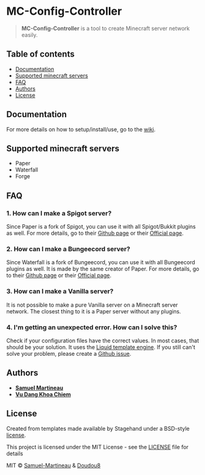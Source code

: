 # MC-Config-Controller

> **MC-Config-Controller** is a tool to create Minecraft server network easily.

## Table of contents

- [Documentation](https://github.com/Samuel-Martineau/MC-Config-Controller#documentation)
- [Supported minecraft servers](https://github.com/Samuel-Martineau/MC-Config-Controller#supported-minecraft-servers)
- [FAQ](https://github.com/Samuel-Martineau/MC-Config-Controller#faq)
- [Authors](https://github.com/Samuel-Martineau/MC-Config-Controller#authors)
- [License](https://github.com/Samuel-Martineau/MC-Config-Controller#license)

## Documentation

For more details on how to setup/install/use, go to the [wiki](https://github.com/Samuel-Martineau/MC-Config-Controller/wiki).

## Supported minecraft servers

- Paper
- Waterfall
- Forge

## FAQ

### 1. How can I make a Spigot server?

Since Paper is a fork of Spigot, you can use it with all Spigot/Bukkit plugins as well. For more details, go to their [Github page](https://github.com/PaperMC/Paper) or their [Official page](https://papermc.io/).

### 2. How can I make a Bungeecord server?

Since Waterfall is a fork of Bungeecord, you can use it with all Bungeecord plugins as well. It is made by the same creator of Paper. For more details, go to their [Github page](https://github.com/PaperMC/Waterfall) or their [Official page](https://papermc.io/).

### 3. How can I make a Vanilla server?

It is not possible to make a pure Vanilla server on a Minecraft server network. The closest thing to it is a Paper server without any plugins.

### 4. I'm getting an unexpected error. How can I solve this?

Check if your configuration files have the correct values. In most cases, that should be your solution. It uses the [Liquid template engine](https://shopify.github.io/liquid/). If you still can't solve your problem, please create a [Github issue](https://github.com/Samuel-Martineau/MC-Config-Controller/issues).

## Authors

- **[Samuel Martineau](https://github.com/Samuel-Martineau/)**
- **[Vu Dang Khoa Chiem](https://github.com/Doudou8)**

## License

Created from templates made available by Stagehand under a BSD-style
[license](https://github.com/dart-lang/stagehand/blob/master/LICENSE).

This project is licensed under the MIT License - see the [LICENSE](https://github.com/Samuel-Martineau/MC-Config-Controller/blob/master/LICENSE) file for details

MIT © [Samuel-Martineau](https://github.com/Samuel-Martineau/) & [Doudou8](https://github.com/Doudou8)
